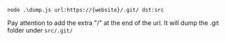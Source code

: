 `node .\dump.js url:https://{website}/.git/ dst:src`

Pay attention to add the extra "/" at the end of the url.
It will dump the .git folder under `src/.git/`